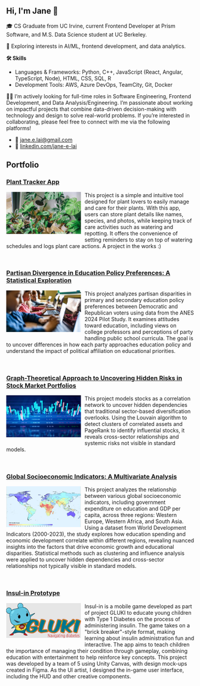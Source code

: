 ## Hi, I'm Jane 👋

<!--
**janelai/janelai** is a ✨ _special_ ✨ repository because its `README.md` (this file) appears on your GitHub profile.

Here are some ideas to get you started:

- 🔭 I’m currently working on ...
- 🌱 I’m currently learning ...
- 👯 I’m looking to collaborate on ...
- 🤔 I’m looking for help with ...
- 💬 Ask me about ...
- 📫 How to reach me: ...
- 😄 Pronouns: ...
- ⚡ Fun fact: ...
-->

🎓 CS Graduate from UC Irvine, current Frontend Developer at Prism Software, and M.S. Data Science student at UC Berkeley.

🌱 Exploring interests in AI/ML, frontend development, and data analytics.

**🛠️ Skills**

- Languages & Frameworks: Python, C++, JavaScript (React, Angular, TypeScript, Node), HTML, CSS, SQL, R
- Development Tools: AWS, Azure DevOps, TeamCity, Git, Docker

👩‍💻 I’m actively looking for full-time roles in Software Engineering, Frontend Development, and Data Analysis/Engineering. I’m passionate about working on impactful projects that combine data-driven decision-making with technology and design to solve real-world problems. If you’re interested in collaborating, please feel free to connect with me via the following platforms!

- 📧 [jane.e.lai@gmail.com](mailto:jane.e.lai@gmail.com)
- 🔗 [linkedin.com/jane-e-lai](https://www.linkedin.com/in/jane-e-lai/)

## Portfolio

### [Plant Tracker App](https://github.com/janelai/plant-tracker)
<p>
  <img src="assets/plants.jpg" align="left" width="200" style="margin-right: 10px; margin-bottom: 10px;">
  This project is a simple and intuitive tool designed for plant lovers to easily manage and care for their plants. With this app, users can store plant details like names, species, and photos, while keeping track of care activities such as watering and repotting. It offers the convenience of setting reminders to stay on top of watering schedules and logs plant care actions. A project in the works :)
</p>
<br>

### [Partisan Divergence in Education Policy Preferences: A Statistical Exploration](https://github.com/janelai/Partisan-Divergence-in-Education-Policy-Preferences-A-Statistical-Exploration)
<p>
  <img src="assets/partisan-education.jpg" align="left" width="200" style="margin-right: 10px; margin-bottom: 10px;">
  This project analyzes partisan disparities in primary and secondary education policy preferences between Democratic and Republican voters using data from the ANES 2024 Pilot Study. It examines attitudes toward education, including views on college professors and perceptions of party handling public school curricula. The goal is to uncover differences in how each party approaches education policy and understand the impact of political affiliation on educational priorities.
</p>
<br>

### [Graph-Theoretical Approach to Uncovering Hidden Risks in Stock Market Portfolios](https://github.com/janelai/Graph-Theoretical-Approach-to-Uncovering-Hidden-Risks-in-Stock-Market-Portfolios)
<p>
  <img src="assets/stocks.jpg" align="left" width="200" style="margin-right: 10px; margin-bottom: 10px;">
  This project models stocks as a correlation network to uncover hidden dependencies that traditional sector-based diversification overlooks. Using the Louvain algorithm to detect clusters of correlated assets and PageRank to identify influential stocks, it reveals cross-sector relationships and systemic risks not visible in standard models.
</p>
<br>

### [Global Socioeconomic Indicators: A Multivariate Analysis](https://github.com/janelai/Global-Socioeconomic-Indicators-A-Multivariate-Analysis)
<p>
  <img src="assets/wdi.jpg" align="left" width="200" style="margin-right: 10px; margin-bottom: 10px;">
  This project analyzes the relationship between various global socioeconomic indicators, including government expenditure on education and GDP per capita, across three regions: Western Europe, Western Africa, and South Asia. Using a dataset from World Development Indicators (2000-2023), the study explores how education spending and economic development correlate within different regions, revealing nuanced insights into the factors that drive economic growth and educational disparities. Statistical methods such as clustering and influence analysis were applied to uncover hidden dependencies and cross-sector relationships not typically visible in standard models.
</p>
<br>

### [Insul-in Prototype](https://github.com/janelai/Insul-In_Prototype)
<p>
  <img src="assets/gluki-full-logo.jpg" align="left" width="200" style="margin-right: 10px; margin-bottom: 10px;">
  Insul-in is a mobile game developed as part of project GLUKI to educate young children with Type 1 Diabetes on the process of administering insulin. The game takes on a "brick breaker"-style format, making learning about insulin administration fun and interactive. The app aims to teach children the importance of managing their condition through gameplay, combining education with entertainment to help reinforce key concepts. This project was developed by a team of 5 using Unity Canvas, with design mock-ups created in Figma. As the UI artist, I designed the in-game user interface, including the HUD and other creative components.
</p>
